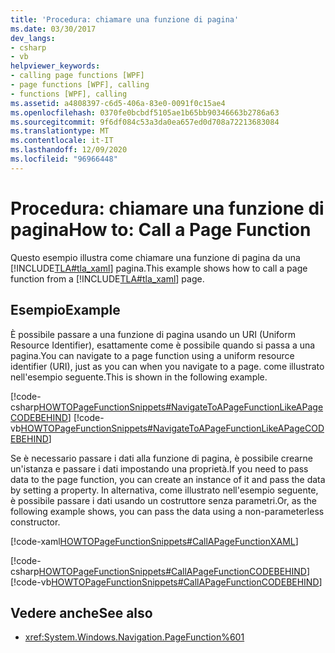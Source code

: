 ```yaml
---
title: 'Procedura: chiamare una funzione di pagina'
ms.date: 03/30/2017
dev_langs:
- csharp
- vb
helpviewer_keywords:
- calling page functions [WPF]
- page functions [WPF], calling
- functions [WPF], calling
ms.assetid: a4808397-c6d5-406a-83e0-0091f0c15ae4
ms.openlocfilehash: 0370fe0bcbdf5105ae1b65bb90346663b2786a63
ms.sourcegitcommit: 9f6df084c53a3da0ea657ed0d708a72213683084
ms.translationtype: MT
ms.contentlocale: it-IT
ms.lasthandoff: 12/09/2020
ms.locfileid: "96966448"
---
```

# <a name="how-to-call-a-page-function"></a><span data-ttu-id="901ee-102">Procedura: chiamare una funzione di pagina</span><span class="sxs-lookup"><span data-stu-id="901ee-102">How to: Call a Page Function</span></span>
<span data-ttu-id="901ee-103">Questo esempio illustra come chiamare una funzione di pagina da una [!INCLUDE[TLA#tla_xaml](../../../includes/tlasharptla-xaml-md.md)] pagina.</span><span class="sxs-lookup"><span data-stu-id="901ee-103">This example shows how to call a page function from a [!INCLUDE[TLA#tla_xaml](../../../includes/tlasharptla-xaml-md.md)] page.</span></span>  
  
## <a name="example"></a><span data-ttu-id="901ee-104">Esempio</span><span class="sxs-lookup"><span data-stu-id="901ee-104">Example</span></span>  
 <span data-ttu-id="901ee-105">È possibile passare a una funzione di pagina usando un URI (Uniform Resource Identifier), esattamente come è possibile quando si passa a una pagina.</span><span class="sxs-lookup"><span data-stu-id="901ee-105">You can navigate to a page function using a uniform resource identifier (URI), just as you can when you navigate to a page.</span></span> <span data-ttu-id="901ee-106">come illustrato nell'esempio seguente.</span><span class="sxs-lookup"><span data-stu-id="901ee-106">This is shown in the following example.</span></span>  
  
 [!code-csharp[HOWTOPageFunctionSnippets#NavigateToAPageFunctionLikeAPageCODEBEHIND](~/samples/snippets/csharp/VS_Snippets_Wpf/HOWTOPageFunctionSnippets/CSharp/CallingPage.xaml.cs#navigatetoapagefunctionlikeapagecodebehind)]
 [!code-vb[HOWTOPageFunctionSnippets#NavigateToAPageFunctionLikeAPageCODEBEHIND](~/samples/snippets/visualbasic/VS_Snippets_Wpf/HOWTOPageFunctionSnippets/VisualBasic/CallingPage.xaml.vb#navigatetoapagefunctionlikeapagecodebehind)]  
  
 <span data-ttu-id="901ee-107">Se è necessario passare i dati alla funzione di pagina, è possibile crearne un'istanza e passare i dati impostando una proprietà.</span><span class="sxs-lookup"><span data-stu-id="901ee-107">If you need to pass data to the page function, you can create an instance of it and pass the data by setting a property.</span></span> <span data-ttu-id="901ee-108">In alternativa, come illustrato nell'esempio seguente, è possibile passare i dati usando un costruttore senza parametri.</span><span class="sxs-lookup"><span data-stu-id="901ee-108">Or, as the following example shows, you can pass the data using a non-parameterless constructor.</span></span>  
  
 [!code-xaml[HOWTOPageFunctionSnippets#CallAPageFunctionXAML](~/samples/snippets/csharp/VS_Snippets_Wpf/HOWTOPageFunctionSnippets/CSharp/CallingPage.xaml#callapagefunctionxaml)]  
  
 [!code-csharp[HOWTOPageFunctionSnippets#CallAPageFunctionCODEBEHIND](~/samples/snippets/csharp/VS_Snippets_Wpf/HOWTOPageFunctionSnippets/CSharp/CallingPage.xaml.cs#callapagefunctioncodebehind)]
 [!code-vb[HOWTOPageFunctionSnippets#CallAPageFunctionCODEBEHIND](~/samples/snippets/visualbasic/VS_Snippets_Wpf/HOWTOPageFunctionSnippets/VisualBasic/CallingPage.xaml.vb#callapagefunctioncodebehind)]  
  
## <a name="see-also"></a><span data-ttu-id="901ee-109">Vedere anche</span><span class="sxs-lookup"><span data-stu-id="901ee-109">See also</span></span>

- <xref:System.Windows.Navigation.PageFunction%601>

